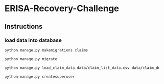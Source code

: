 # ERISA-Recovery-Challenge

## Instructions

### load data into database

```bash 
python manage.py makemigrations claims
```

```bash
python manage.py migrate
```

```bash
python manage.py load_claim_data data/claim_list_data.csv data/claim_detail_data.csv --delimiter "|"
```

```bash
python manage.py createsuperuser
```
